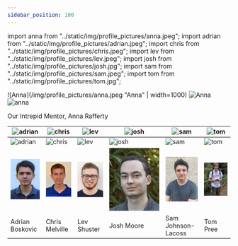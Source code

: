 ```yaml
---
sidebar_position: 100
---
```


import anna from "../static/img/profile_pictures/anna.jpeg";
import adrian from "../static/img/profile_pictures/adrian.jpeg";
import chris from "../static/img/profile_pictures/chris.jpeg";
import lev from "../static/img/profile_pictures/lev.jpeg";
import josh from "../static/img/profile_pictures/josh.jpg";
import sam from "../static/img/profile_pictures/sam.jpeg";
import tom from "../static/img/profile_pictures/tom.jpg";

![Anna](/img/profile_pictures/anna.jpeg "Anna" | width=1000)
<img src={Sam} alt="Anna" width="200"></img>
<img src="../../static/img/profile_pictures/anna.jpeg" alt="anna" width="200"></img>

Our Intrepid Mentor, Anna Rafferty


| <img src="../../static/img/profile_pictures/adrian.jpeg" alt="adrian" width="200"></img> | <img src="../../static/img/profile_pictures/chris.jpeg" alt="chris" width="200"></img> | <img src="../../static/img/profile_pictures/lev.jpeg" alt="lev" width="200"></img> | <img src="../../static/img/profile_pictures/josh.jpeg" alt="josh" width="200"></img> | <img src="../../static/img/profile_pictures/sam.jpeg" alt="sam" width="200"></img> | <img src="../../static/img/profile_pictures/tom.jpeg" alt="tom" width="200"></img> |
| -------- | ------- | -------- | ------- | -------- | ------- |
| <img src={adrian} alt="adrian" width="200"></img> | <img src={chris} alt="chris" width="200"></img> | <img src={lev} alt="lev" width="200"></img> | <img src={josh} alt="josh" width="200"></img> | <img src={sam} alt="sam" width="200"></img> | <img src={tom} alt="tom" width="200"></img> |
| ![Adrian](/img/profile_pictures/adrian.jpeg "Adrian") | ![Chris](/img/profile_pictures/chris.jpeg "Chris") | ![Lev](/img/profile_pictures/lev.jpeg "Lev") | ![Josh](/img/profile_pictures/josh.jpg "Josh") | ![Sam](/img/profile_pictures/sam.jpeg "Sam") | ![Tom](/img/profile_pictures/tom.jpg "Tom") |
| Adrian Boskovic | Chris Melville | Lev Shuster | Josh Moore | Sam Johnson-Lacoss | Tom Pree |
